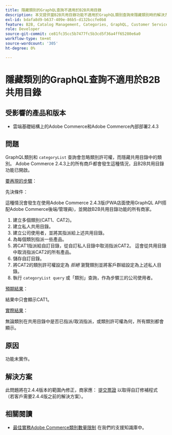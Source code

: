 ```yaml
---
title: 隱藏類別的GraphQL查詢不適用於B2B共用目錄
description: 本文提供當B2B共用目錄功能不適用於GraphQL類別查詢來隱藏類別時的解決方案。
exl-id: bdafa8d9-b637-409e-86b5-d132bccfe0b8
feature: B2B, Catalog Management, Categories, GraphQL, Customer Service
role: Developer
source-git-commit: ce81fc35cc5b7477fc5b3cd5f36a4ff65280e6a0
workflow-type: tm+mt
source-wordcount: '305'
ht-degree: 0%

---
```


# 隱藏類別的GraphQL查詢不適用於B2B共用目錄


## 受影響的產品和版本

* 雲端基礎結構上的Adobe Commerce和Adobe Commerce內部部署2.4.3

## 問題

GraphQL類別和 `categoryList` 查詢會忽略類別許可權，而隱藏共用目錄中的類別。 Adobe Commerce 2.4.3上的所有商戶都會發生這種情況，且B2B共用目錄功能已開啟。

<u>要再現的步驟</u>：

先決條件：

這種情況會發生在使用Adobe Commerce 2.4.3版(PWA店面使用GraphQL API搭配Adobe Commerce後端/管理員)，並開啟B2B共用目錄功能的所有商家。

1. 建立多個類別(CAT1、CAT2)。
1. 建立私人共用目錄。
1. 建立公司使用者，並將其指派給上述共用目錄。
1. 為每個類別指派一些產品。
1. 將CAT1指派給自訂目錄，從自訂私人目錄中取消指派CAT2。 這會從共用目錄中取消指派CAT2的所有產品。
1. 儲存自訂目錄。
1. 將CAT2的類別許可權設定為 *拒絕* 瀏覽類別並將客戶群組設定為上述私人目錄。
1. 執行 `categoryList query` 或「類別」查詢，作為步驟三的公司使用者。

<u>預期結果</u>：

結果中只會顯示CAT1。

<u>實際結果</u>：

無論類別在共用目錄中是否已指派/取消指派，或類別許可權為何，所有類別都會顯示。

## 原因

功能未實作。

## 解決方案

此問題將在2.4.4版本的範圍內修正，商家應： [提交票證](/help/help-center-guide/help-center/magento-help-center-user-guide.md#submit-ticket) 以取得自訂修補程式（若客戶需要2.4.4版之前的解決方案）。

## 相關閱讀

* [最佳實務Adobe Commerce類別數量限制](https://support.magento.com/hc/en-us/articles/360048176832) 在我們的支援知識庫中。
